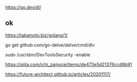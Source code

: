 https://go.dev/dl/

## ok
https://takamoto.biz/golang/1/

go get github.com/go-delve/delve/cmd/dlv

sudo /usr/sbin/DevToolsSecurity -enable


https://qiita.com/ichi_zamurai/items/de473e5d21376ccd9b91


https://future-architect.github.io/articles/20201117/
